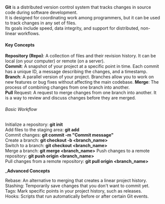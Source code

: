 __Git__ is a distributed version control system that tracks changes in source code during software development.  
It is designed for coordinating work among programmers, but  it can be used to track changes in any set of files.  
Its goals include speed, data integrity, and support for distributed, non-linear workflows. 

#### Key Concepts

__Repository (Repo)__: A collection of files and their revision history. It can be local (on your computer) or remote (on a server).  
__Commit__: A snapshot of your project at a specific point in time. Each commit has a unique ID, a message describing the changes, and a timestamp.  
__Branch__: A parallel version of your project. Branches allow you to work on new features or bug fixes without affecting the main codebase.
__Merge__: The process of combining changes from one branch into another.  
__Pull__ Request: A request to merge changes from one branch into another. It is a way to review and discuss changes before they are merged.

###### Basic Workflow
Initialize a repository: __git init__  
Add files to the staging area: __git add <file>__  
Commit changes: __git commit -m "Commit message"__  
Create a branch: __git checkout -b <branch_name>__  
Switch to a branch: __git checkout <branch_name>__  
Merge a branch: __git merge <branch_name>__
Push changes to a remote repository: __git push origin <branch_name>__  
Pull changes from a remote repository: __git pull origin <branch_name>__  

___Advanced Concepts__

Rebase: An alternative to merging that creates a linear project history.  
Stashing: Temporarily save changes that you don't want to commit yet.  
Tags: Mark specific points in your project history, such as releases.  
Hooks: Scripts that run automatically before or after certain Git events.  
